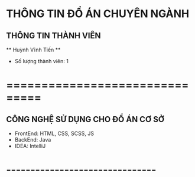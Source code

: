 # THÔNG TIN ĐỒ ÁN CHUYÊN NGÀNH
## THÔNG TIN THÀNH VIÊN
** Huỳnh Vĩnh Tiến **
* Số lượng thành viên: 1
# ===============================
## CÔNG NGHỆ SỬ DỤNG CHO ĐỒ ÁN CƠ SỞ
* FrontEnd: HTML, CSS, SCSS, JS
* BackEnd: Java
* IDEA: IntelliJ
# -------------------------------
